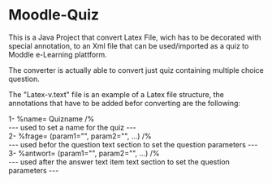 # Moodle-Quiz


This is a Java Project that convert Latex File, wich has to be decorated
with special annotation, to an Xml file that can be used/imported as a 
quiz to Moddle e-Learning plattform.

The converter is actually able to convert just quiz containing multiple
choice question.

The "Latex-v.text" file is an example of a Latex file structure, the 
annotations that have to be added befor converting are the following:

1- %name= Quizname /%   <br>
---  used to set a name for the quiz  --- <br>
2- %frage= (param1="", param2="", ...) /% <br>
---  used befor the question text section to set the question parameters --- <br>
3- %antwort= (param1="", param2="", ...) /% <br>
---  used after the answer text item text section to set the question parameters --- <br>
